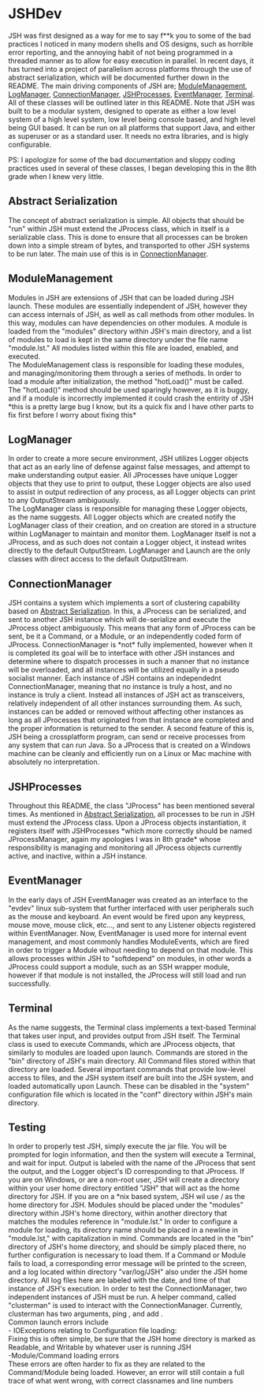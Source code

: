 # JSHDev
<p>JSH was first designed as a way for me to say f**k you to some of the bad practices I noticed in many modern shells and OS designs, such as horrible error reporting, and the annoying habit of not being programmed in a threaded manner as to allow for easy execution in parallel.  In recent days, it has turned into a project of parallelism across platforms through the use of abstract serialization, which will be documented further down in the README. The main driving components of JSH are; <a href="#ModuleManagement">ModuleManagement</a>, <a href="#LogManager">LogManager</a>, <a href="#ConnectionManager">ConnectionManager</a>, <a href="#JSHProcesses">JSHProcesses</a>, <a href="#EventManager">EventManager</a>, <a href="#Terminal">Terminal</a>.  All of these classes will be outlined later in this README.  Note that JSH was built to be a modular system, designed to operate as either a low level system of a high level system, low level being console based, and high level being GUI based.  It can be run on all platforms that support Java, and either as superuser or as a standard user.  It needs no extra libraries, and is higly configurable.</p><p>PS: I apologize for some of the bad documentation and sloppy coding practices used in several of these classes, I began developing this in the 8th grade when I knew very little.</p>
<h2>Abstract Serialization</h2>
<p>The concept of abstract serialization is simple.  All objects that should be "run" within JSH must extend the JProcess class, which in itself is a serializable class.  This is done to ensure that all processes can be broken down into a simple stream of bytes, and transported to other JSH systems to be run later.  The main use of this is in <a href="#ConnectionManager">ConnectionManager</a>.</p>
<h2>ModuleManagement</h2>
<p>Modules in JSH are extensions of JSH that can be loaded during JSH launch.  These modules are essentially independent of JSH, however they can access internals of JSH, as well as call methods from other modules.  In this way, modules can have dependencies on other modules.  A module is loaded from the "modules" directory within JSH's main directory, and a list of modules to load is kept in the same directory under the file name "module.lst."  All modules listed within this file are loaded, enabled, and executed.</br>
The ModuleManagement class is responsible for loading these modules, and managing/monitoring them through a series of methods.  In order to load a module after initialization, the method "hotLoad()" must be called. The "hotLoad()" method should be used sparingly however, as it is buggy, and if a module is incorrectly implemented it could crash the entirity of JSH *this is a pretty large bug I know, but its a quick fix and I have other parts to fix first before I worry about fixing this* </p>
<h2>LogManager</h2>
<p>In order to create a more secure environment, JSH utilizes Logger objects that act as an early line of defense against false messages, and attempt to make understanding output easier.  All JProcesses have unique Logger objects that they use to print to output, these Logger objects are also used to assist in output redirection of any process, as all Logger objects can print to any OutputStream ambiguously.</br>
The LogManager class is responsible for managing these Logger objects, as the name suggests.  All Logger objects which are created notify the LogManager class of their creation, and on creation are stored in a structure within LogManager to maintain and monitor them.  LogManager itself is not a JProcess, and as such does not contain a Logger object, it instead writes directly to the default OutputStream.  LogManager and Launch are the only classes with direct access to the default OutputStream.</p>
<h2>ConnectionManager</h2>
<p>JSH contains a system which implements a sort of clustering capability based on <a href="#Abstract-Serialization">Abstract Serialization</a>.  In this, a JProcess can be serialized, and sent to another JSH instance which will de-serialize and execute the JProcess object ambiguously.  This means that any form of JProcess can be sent, be it a Command, or a Module, or an independently coded form of JProcess.  ConnectionManager is *not* fully implemented, however when it is completed its goal will be to interface with other JSH instances and determine where to dispatch processes in such a manner that no instance will be overloaded, and all instances will be utilized equally in a pseudo socialist manner.  Each instance of JSH contains an independednt ConnectionManager, meaning that no instance is truly a host, and no instance is truly a client.  Instead all instances of JSH act as transceivers, relatively independent of all other instances surrounding them.  As such, instances can be added or removed without affecting other instances as long as all JProcesses that originated from that instance are completed and the proper information is returned to the sender.  A second feature of this is, JSH being a crossplatform program, can send or receive processes from any system that can run Java.  So a JProcess that is created on a Windows machine can be cleanly and efficiently run on a Linux or Mac machine with absolutely no interpretation.</p>
<h2>JSHProcesses</h2>
<p>Throughout this README, the class "JProcess" has been mentioned several times.  As mentioned in <a href="#Abstract-Serialization">Abstract Serialization</a>, all processes to be run in JSH must extend the JProcess class.  Upon a JProcess objects instantiation, it registers itself with JSHProcesses *which more correctly should be named JProcessManager, again my apologies I was in 8th grade* whose responsibility is managing and monitoring all JProcess objects currently active, and inactive, within a JSH instance. </p>
<h2>EventManager</h2>
<p>In the early days of JSH EventManager was created as an interface to the "evdev" linux sub-system that further interfaced with user peripherals such as the mouse and keyboard.  An event would be fired upon any keypress, mouse move, mouse click, etc..., and sent to any Listener objects registered within EventManager.  Now, EventManager is used more for internal event management, and most commonly handles ModuleEvents, which are fired in order to trigger a Module wihout needing to depend on that module.  This allows processes within JSH to "softdepend" on modules, in other words a JProcess could support a module, such as an SSH wrapper module, however if that module is not installed, the JProcess will still load and run successfully.</p>
<h2>Terminal</h2>
<p>As the name suggests, the Terminal class implements a text-based Terminal that takes user input, and provides output from JSH itself.  The Terminal class is used to execute Commands, which are JProcess objects, that similarly to modules are loaded upon launch.  Commands are stored in the "bin" directory of JSH's main directory. All Command files stored within that directory are loaded.  Several important commands that provide low-level access to files, and the JSH system itself are built into the JSH system, and loaded automatically upon Launch.  These can be disabled in the "system" configuration file which is located in the "conf" directory within JSH's main directory.</p>
<h2>Testing</h2>
<p>In order to properly test JSH, simply execute the jar file. You will be prompted for login information, and then the system will execute a Terminal, and wait for input. Output is labeled with the name of the JProcess that sent the output, and the Logger object's ID corresponding to that JProcess.  If you are on Windows, or are a non-root user, JSH will create a directory within your user home directory entitled "JSH" that will act as the home directory for JSH.  If you are on a *nix based system, JSH wil use / as the home directory for JSH.  Modules should be placed under the "modules" directory within JSH's home directory, within another directory that matches the modules reference in "module.lst."  In order to configure a module for loading, its directory name should be placed in a newline in "module.lst," with capitalization in mind.  Commands are located in the "bin" directory of JSH's home directory, and should be simply placed there, no further configuration is necessary to load them.  If a Command or Module fails to load, a corresponding error message will be printed to the screen, and a log located within directory "var/log/JSH" also under the JSH home directory.  All log files here are labeled with the date, and time of that instance of JSH's execution.  In order to test the ConnectionManager, two independent instances of JSH must be run.  A helper command, called "clusterman" is used to interact with the ConnectionManager.  Currently, clusterman has two arguments, ping <ip>, and add <ip>.</br>
  Common launch errors include</br>
- IOExceptions relating to Configuration file loading:</br>
<t> Fixing this is often simple, be sure that the JSH home directory is marked as Readable, and Writable by whatever user is running JSH</br>
-Module/Command loading errors</br>
<t> These errors are often harder to fix as they are related to the Command/Module being loaded.  However, an error will still contain a full trace of what went wrong, with correct classnames and line numbers</p>
